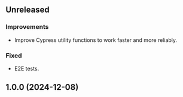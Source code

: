## Unreleased

### Improvements
- Improve Cypress utility functions to work faster and more reliably.

### Fixed
- E2E tests.

## 1.0.0 (2024-12-08)
